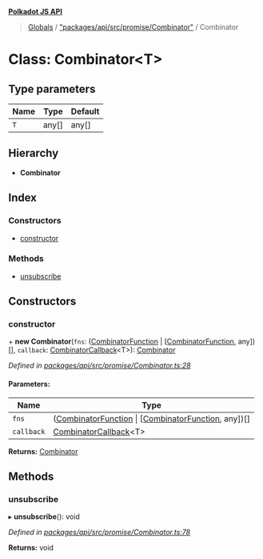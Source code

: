 **[Polkadot JS API](../README.md)**

> [Globals](../globals.md) / ["packages/api/src/promise/Combinator"](../modules/_packages_api_src_promise_combinator_.md) / Combinator

# Class: Combinator\<**T**>

## Type parameters

Name | Type | Default |
------ | ------ | ------ |
`T` | any[] | any[] |

## Hierarchy

* **Combinator**

## Index

### Constructors

* [constructor](_packages_api_src_promise_combinator_.combinator.md#constructor)

### Methods

* [unsubscribe](_packages_api_src_promise_combinator_.combinator.md#unsubscribe)

## Constructors

### constructor

\+ **new Combinator**(`fns`: ([CombinatorFunction](../interfaces/_packages_api_src_promise_combinator_.combinatorfunction.md) \| [[CombinatorFunction](../interfaces/_packages_api_src_promise_combinator_.combinatorfunction.md), any])[], `callback`: [CombinatorCallback](../modules/_packages_api_src_promise_combinator_.md#combinatorcallback)\<T>): [Combinator](_packages_api_src_promise_combinator_.combinator.md)

*Defined in [packages/api/src/promise/Combinator.ts:28](https://github.com/polkadot-js/api/blob/acb565d46/packages/api/src/promise/Combinator.ts#L28)*

#### Parameters:

Name | Type |
------ | ------ |
`fns` | ([CombinatorFunction](../interfaces/_packages_api_src_promise_combinator_.combinatorfunction.md) \| [[CombinatorFunction](../interfaces/_packages_api_src_promise_combinator_.combinatorfunction.md), any])[] |
`callback` | [CombinatorCallback](../modules/_packages_api_src_promise_combinator_.md#combinatorcallback)\<T> |

**Returns:** [Combinator](_packages_api_src_promise_combinator_.combinator.md)

## Methods

### unsubscribe

▸ **unsubscribe**(): void

*Defined in [packages/api/src/promise/Combinator.ts:78](https://github.com/polkadot-js/api/blob/acb565d46/packages/api/src/promise/Combinator.ts#L78)*

**Returns:** void
